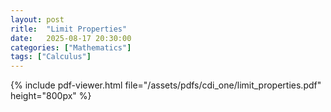 ```yaml
---
layout: post
ritle:  "Limit Properties"
date:   2025-08-17 20:30:00
categories: ["Mathematics"]
tags: ["Calculus"]
---
```


{% include pdf-viewer.html file="/assets/pdfs/cdi_one/limit_properties.pdf" height="800px" %}
